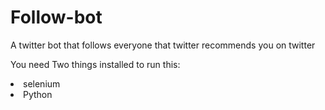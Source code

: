# Follow-bot
A twitter bot that follows everyone that twitter recommends you on twitter

You need Two things installed to run this:
<li>selenium</li>
<li>Python</li>
